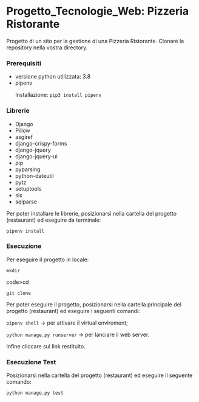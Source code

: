 # Progetto_Tecnologie_Web: Pizzeria Ristorante
Progetto di un sito per la gestione di una Pizzeria Ristorante.
Clonare la repository nella vostra directory.

<h3>Prerequisiti</h3>

<ul>
  <li>versione python utilizzata: 3.8</li>
  <li>pipenv</li>
  <p>Installazione: <code>pip3 install pipenv</code></p>
</ul>

<h3>Librerie</h3>

<ul>
  <li>Django</li>
  <li>Pillow</li>
  <li>asgiref</li>
  <li>django-crispy-forms</li>
  <li>django-jquery</li>
  <li>django-jquery-ui</li>
  <li>pip</li>
  <li>pyparsing</li>
  <li>python-dateutil</li>
  <li>pytz</li>
  <li>setuptools</li>
  <li>six</li>
  <li>sqlparse</li>
</ul>

<p>Per poter installare le librerie, posizionarsi nella cartella del progetto (restaurant) ed eseguire da terminale:</p> 
<p><code>pipenv install</code></p>

<h3>Esecuzione</h3>
<p>Per eseguire il progetto in locale:</p>
<p><code>mkdir <dir-name></code></p>
<p>code>cd <dir-name></code></p>
<p><code>git clone </code></p>
<p><code></code></p>
<p><code></code></p>
<p><code></code></p>

<p>Per poter eseguire il progetto, posizionarsi nella cartella principale del progetto (restaurant) ed eseguire i seguenti comandi:
<p><code>pipenv shell</code> -> per attivare il virtual enviroment;</p>
<p><code>python manage.py runserver</code> -> per lanciare il web server.</p> 
Infine cliccare sul link restituito.

<h3>Esecuzione Test</h3>
<p>Posizionarsi nella cartella del progetto (restaurant) ed eseguire il seguente comando:</p>
<p><code>python manage.py test</code></p>
